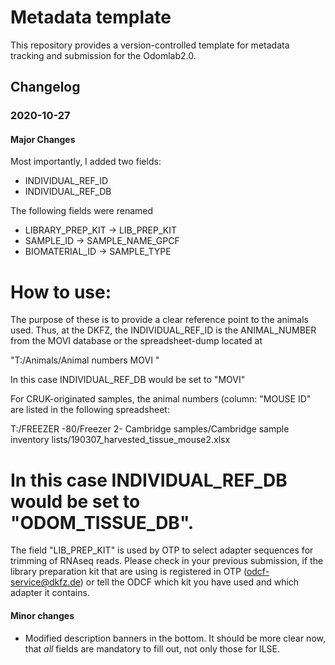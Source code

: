 # Metadata template

This repository provides a version-controlled template for metadata tracking and submission for the Odomlab2.0.

## Changelog

### 2020-10-27

#### Major Changes
Most importantly, I added two fields:
  - INDIVIDUAL_REF_ID
  - INDIVIDUAL_REF_DB

The following fields were renamed
  - LIBRARY_PREP_KIT -> LIB_PREP_KIT
  - SAMPLE_ID -> SAMPLE_NAME_GPCF
  - BIOMATERIAL_ID -> SAMPLE_TYPE


How to use:
=================
The purpose of these is to provide a clear reference point to the
animals used. Thus, at the DKFZ, the INDIVIDUAL_REF_ID is the
ANIMAL_NUMBER from the MOVI database or the spreadsheet-dump located at

"T:/Animals/Animal numbers MOVI "

In this case INDIVIDUAL_REF_DB would be set to "MOVI"

For CRUK-originated samples, the animal numbers (column: "MOUSE ID" are
listed in the following spreadsheet:

T:/FREEZER -80/Freezer 2- Cambridge samples/Cambridge sample inventory
lists/190307_harvested_tissue_mouse2.xlsx

In this case INDIVIDUAL_REF_DB would be set to "ODOM_TISSUE_DB".
=====================

The field "LIB_PREP_KIT" is used by OTP to select adapter sequences for trimming of RNAseq reads.
Please check in your previous submission, if the library preparation kit that are using is registered in OTP (odcf-service@dkfz.de) or tell the ODCF
which kit you have used and which adapter it contains. 

#### Minor changes
 -  Modified description banners in the bottom. It should be more clear now, that *all* fields are mandatory to fill
out, not only those for ILSE.
